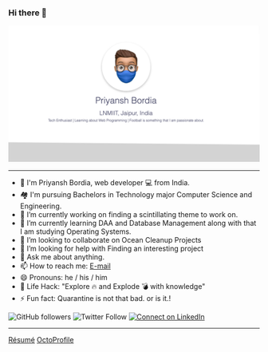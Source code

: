 ### Hi there 👋


<!--
**PriyanshBordia/PriyanshBordia** is a ✨ _special_ ✨ repository because its `README.md` (this file) appears on your GitHub profile.
Here are some ideas to get you started:
-->
<img src = "https://github.com/PriyanshBordia/PriyanshBordia.github.io/blob/master/Cards/Screenshot%202021-04-25%20at%2011.08.32%20PM.png" />

<hr>

- 👋 I'm Priyansh Bordia, web developer 💻 from India.
- 🏘 I'm pursuing Bachelors in Technology major Computer Science and Engineering.
- 🔭 I’m currently working on finding a scintillating theme to work on.
- 🌱 I’m currently learning DAA and Database Management along with that I am studying Operating Systems.
- 👯 I’m looking to collaborate on Ocean Cleanup Projects
- 🤔 I’m looking for help with Finding an interesting project
- 💬 Ask me about <a href = "https://priyanshbordia.github.io" style="text-decoration: none !important;">anything</a>. 
- 📫 How to reach me: <a href = "mailto:priyanshbordia2@gmail.com">E-mail</a>
- 😄 Pronouns: he / his / him
- 🎯 Life Hack: "Explore 🔥 and Explode 💣 with knowledge"
- ⚡ Fun fact: Quarantine is not that bad. or is it.!

![GitHub followers](https://img.shields.io/github/followers/PriyanshBordia?label=Follow&style=social)
![Twitter Follow](https://img.shields.io/twitter/follow/priyanshbordia_?label=Follow&style=social)
[![Connect on LinkedIn](https://img.shields.io/badge/--linkedin?label=LinkedIn&logo=LinkedIn&style=social)](https://www.linkedin.com/in/priyansh-b-81bb8218b) 
<br>

<hr>

[Résumé](https://drive.google.com/file/d/1-QIbu3gUQHk2LxPiANF322I9xVQ4z-hl/view)
[OctoProfile](https://octoprofile.now.sh/user?id=PriyanshBordia)
<!--
<a href="https://github.com/PriyanshBordia" aria-label="Follow @PriyanshBordia on GitHub"><img  src="https://img.shields.io/badge/Follow👉-@PriyanshBordia-navy?style=for-the-badge"/>
</a>
-->
